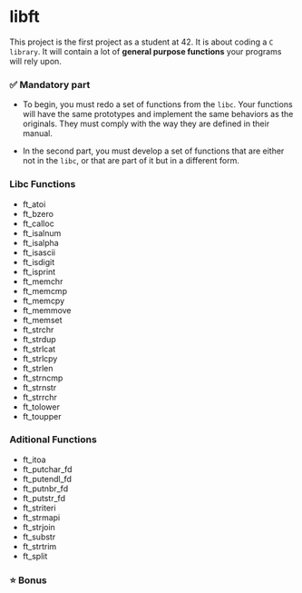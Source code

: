 # libft

This project is the first project as a student at 42. It is about coding a `C library`. It will contain a lot of **general purpose functions** your programs will rely upon.
<br>

### ✅ Mandatory part

- To begin, you must redo a set of functions from the `libc`. Your functions will have the same prototypes and implement the same behaviors as the originals. They must comply with the way they are defined in their manual.

- In the second part, you must develop a set of functions that are either not in the `libc`, or that are part of it but in a different form.


### Libc Functions

- ft_atoi
- ft_bzero
- ft_calloc
- ft_isalnum
- ft_isalpha
- ft_isascii
- ft_isdigit
- ft_isprint
- ft_memchr
- ft_memcmp
- ft_memcpy
- ft_memmove
- ft_memset
- ft_strchr
- ft_strdup
- ft_strlcat
- ft_strlcpy
- ft_strlen
- ft_strncmp
- ft_strnstr
- ft_strrchr
- ft_tolower
- ft_toupper

### Aditional Functions

- ft_itoa
- ft_putchar_fd
- ft_putendl_fd
- ft_putnbr_fd
- ft_putstr_fd
- ft_striteri
- ft_strmapi
- ft_strjoin
- ft_substr
- ft_strtrim
- ft_split

### ⭐ Bonus

